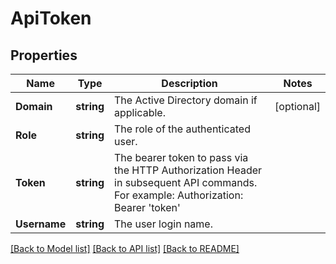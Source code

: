 # ApiToken

## Properties

Name | Type | Description | Notes
------------ | ------------- | ------------- | -------------
**Domain** | **string** | The Active Directory domain if applicable. | [optional] 
**Role** | **string** | The role of the authenticated user. | 
**Token** | **string** | The bearer token to pass via the HTTP Authorization Header in subsequent API commands. For example: Authorization: Bearer &#39;token&#39; | 
**Username** | **string** | The user login name. | 

[[Back to Model list]](../README.md#documentation-for-models) [[Back to API list]](../README.md#documentation-for-api-endpoints) [[Back to README]](../README.md)


